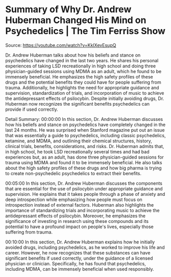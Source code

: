 # Summary of Why Dr. Andrew Huberman Changed His Mind on Psychedelics | The Tim Ferriss Show

Source: https://youtube.com/watch?v=KkIXevEsupQ

Dr. Andrew Huberman talks about how his beliefs and stance on psychedelics have changed in the last two years. He shares his personal experiences of taking LSD recreationally in high school and doing three physician-guided sessions using MDMA as an adult, which he found to be immensely beneficial. He emphasizes the high safety profiles of these drugs and the potential benefits they could have for people suffering from trauma. Additionally, he highlights the need for appropriate guidance and supervision, standardization of trials, and incorporation of music to achieve the antidepressant effects of psilocybin. Despite initially avoiding drugs, Dr. Huberman now recognizes the significant benefits psychedelics can provide if used correctly.

Detail Summary: 
00:00:00
In this section, Dr. Andrew Huberman discusses how his beliefs and stance on psychedelics have completely changed in the last 24 months. He was surprised when Stanford magazine put out an issue that was essentially a guide to psychedelics, including classic psychedelics, ketamine, and MDMA, and outlining their chemical structures, history, clinical trials, benefits, considerations, and risks. Dr. Huberman admits that, in high school, he took LSD recreationally several times and had bad experiences but, as an adult, has done three physician-guided sessions for trauma using MDMA and found it to be immensely beneficial. He also talks about the high safety profiles of these drugs and how big pharma is trying to create non-psychedelic psychedelics to extract their benefits.

00:05:00
In this section, Dr. Andrew Huberman discusses the components that are essential for the use of psilocybin under appropriate guidance and supervision. He explains that it takes people through a phase of anxiety and deep introspection while emphasizing how people must focus on introspection instead of external factors. Huberman also highlights the importance of standardizing trials and incorporating music to achieve the antidepressant effects of psilocybin. Moreover, he emphasizes the significance of investing in research using these compounds and its potential to have a profound impact on people's lives, especially those suffering from trauma.

00:10:00
In this section, Dr. Andrew Huberman explains how he initially avoided drugs, including psychedelics, as he worked to improve his life and career. However, he now recognizes that these substances can have significant benefits if used correctly, under the guidance of a licensed physician or clinician. Specifically, he has found that psychedelics, including MDMA, can be immensely beneficial when used responsibly.

